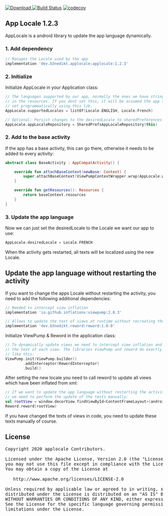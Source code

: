 [ ![Download](https://api.bintray.com/packages/b3nedikt/applocale/applocale/images/download.svg?version=1.2.3) ](https://bintray.com/b3nedikt/applocale/applocale/1.2.3/link)
[![Build Status](https://travis-ci.org/B3nedikt/applocale.svg?branch=master)](https://travis-ci.org/B3nedikt/applocale)
[![codecov](https://codecov.io/gh/B3nedikt/applocale/branch/master/graph/badge.svg)](https://codecov.io/gh/B3nedikt/applocale)

## App Locale 1.2.3
AppLocale is a android library to update the app language dynamically.

### 1. Add dependency
```groovy
// Manages the Locale used by the app
implementation 'dev.b3nedikt.applocale:applocale:1.2.3'
```

### 2. Initialize
Initialize AppLocale  in your Application class:
```kotlin
// The languages supported by our app, normally the ones we have strings.xml files for 
// in the resources. If you dont set this, it will be assumed the app supports every language
// set programmatically using this lib.
AppLocale.supportedLocales = listOf(Locale.ENGLISH, Locale.French)

// Optional: Persist changes to the desiredLocale to sharedPreferences
AppLocale.appLocaleRepository = SharedPrefsAppLocaleRepository(this)
```

### 2. Add to the base activity
If the app has a base activity, this can go there, otherwise it needs to be added to every activity:
```kotlin
abstract class BaseActivity : AppCompatActivity() {

    override fun attachBaseContext(newBase: Context) {
        super.attachBaseContext(ViewPumpContextWrapper.wrap(AppLocale.wrap(newBase)))
    }

    override fun getResources(): Resources {
        return baseContext.resources
    }
}
```

### 3. Update the app language
Now we can just set the desiredLocale to the Locale we want our app to use:
```kotlin
AppLocale.desiredLocale = Locale.FRENCH
```
When the activity gets restarted, all texts will be localized using the new Locale.

## Update the app language without restarting the activity
If you want to change the apps Locale without restarting the activity,
you need to add the following additional dependencies:
```groovy
// Needed to intercept view inflation
implementation 'io.github.inflationx:viewpump:2.0.3'

// Allows to update the text of views at runtime without recreating the activity
implementation 'dev.b3nedikt.reword:reword:1.0.0'
```
Initialize ViewPump & Reword in the application class:
```kotlin
// To dynamically update views we need to intercept view inflation and update
// the text of each view. The libraries ViewPump and reword do exactly that when setup
// like this:
ViewPump.init(ViewPump.builder()
        .addInterceptor(RewordInterceptor)
        .build()
```
After setting the new locale you need to call reword
to update all views which have been inflated from xml:
```kotlin
// If we want to update the app language without restarting the activity,
// we need to perform the update of the texts manually:
val rootView = window.decorView.findViewById<ContentFrameLayout>(android.R.id.content)
Reword.reword(rootView)
```
If you have changed the texts of views in code, you need to update these
texts manually of course.


## License
<pre>
Copyright 2020 applocale Contributors.

Licensed under the Apache License, Version 2.0 (the "License");
you may not use this file except in compliance with the License.
You may obtain a copy of the License at

   http://www.apache.org/licenses/LICENSE-2.0

Unless required by applicable law or agreed to in writing, software
distributed under the License is distributed on an "AS IS" BASIS,
WITHOUT WARRANTIES OR CONDITIONS OF ANY KIND, either express or implied.
See the License for the specific language governing permissions and
limitations under the License.
</pre>
